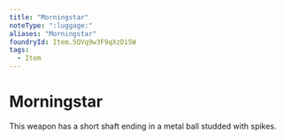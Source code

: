 ```yaml
---
title: "Morningstar"
noteType: ":luggage:"
aliases: "Morningstar"
foundryId: Item.5QVq9w3F9qXzDi5W
tags:
  - Item
---
```


# Morningstar

This weapon has a short shaft ending in a metal ball studded with spikes.
